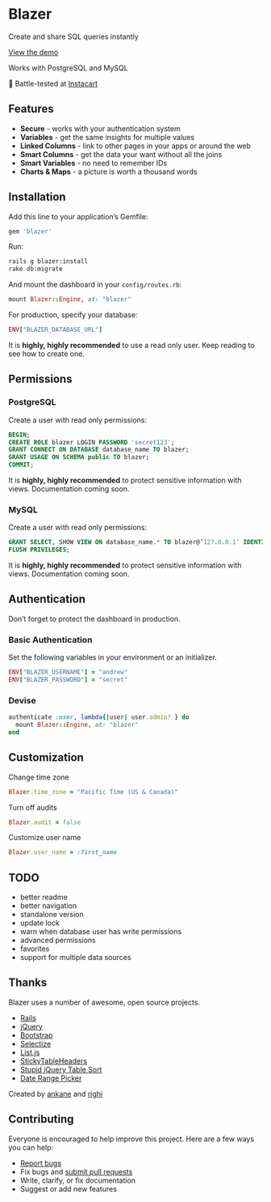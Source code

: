 # Blazer

Create and share SQL queries instantly

[View the demo](https://blazerme.herokuapp.com)

Works with PostgreSQL and MySQL

:tangerine: Battle-tested at [Instacart](https://www.instacart.com)

## Features

- **Secure** - works with your authentication system
- **Variables** - get the same insights for multiple values
- **Linked Columns** - link to other pages in your apps or around the web
- **Smart Columns** - get the data your want without all the joins
- **Smart Variables** - no need to remember IDs
- **Charts & Maps** - a picture is worth a thousand words

## Installation

Add this line to your application’s Gemfile:

```ruby
gem 'blazer'
```

Run:

```sh
rails g blazer:install
rake db:migrate
```

And mount the dashboard in your `config/routes.rb`:

```ruby
mount Blazer::Engine, at: "blazer"
```

For production, specify your database:

```ruby
ENV["BLAZER_DATABASE_URL"]
```

It is **highly, highly recommended** to use a read only user.  Keep reading to see how to create one.

## Permissions

### PostgreSQL

Create a user with read only permissions:

```sql
BEGIN;
CREATE ROLE blazer LOGIN PASSWORD 'secret123';
GRANT CONNECT ON DATABASE database_name TO blazer;
GRANT USAGE ON SCHEMA public TO blazer;
COMMIT;
```

It is **highly, highly recommended** to protect sensitive information with views.  Documentation coming soon.

### MySQL

Create a user with read only permissions:

```sql
GRANT SELECT, SHOW VIEW ON database_name.* TO blazer@’127.0.0.1′ IDENTIFIED BY ‘secret123‘;
FLUSH PRIVILEGES;
```

It is **highly, highly recommended** to protect sensitive information with views.  Documentation coming soon.

## Authentication

Don’t forget to protect the dashboard in production.

### Basic Authentication

Set the following variables in your environment or an initializer.

```ruby
ENV["BLAZER_USERNAME"] = "andrew"
ENV["BLAZER_PASSWORD"] = "secret"
```

### Devise

```ruby
authenticate :user, lambda{|user| user.admin? } do
  mount Blazer::Engine, at: "blazer"
end
```

## Customization

Change time zone

```ruby
Blazer.time_zone = "Pacific Time (US & Canada)"
```

Turn off audits

```ruby
Blazer.audit = false
```

Customize user name

```ruby
Blazer.user_name = :first_name
```

## TODO

- better readme
- better navigation
- standalone version
- update lock
- warn when database user has write permissions
- advanced permissions
- favorites
- support for multiple data sources

## Thanks

Blazer uses a number of awesome, open source projects.

- [Rails](https://github.com/rails/rails/)
- [jQuery](https://github.com/jquery/jquery)
- [Bootstrap](https://github.com/twbs/bootstrap)
- [Selectize](https://github.com/brianreavis/selectize.js)
- [List.js](https://github.com/javve/list.js)
- [StickyTableHeaders](https://github.com/jmosbech/StickyTableHeaders)
- [Stupid jQuery Table Sort](https://github.com/joequery/Stupid-Table-Plugin)
- [Date Range Picker](https://github.com/dangrossman/bootstrap-daterangepicker)

Created by [ankane](https://github.com/ankane) and [righi](https://github.com/righi)

## Contributing

Everyone is encouraged to help improve this project. Here are a few ways you can help:

- [Report bugs](https://github.com/ankane/blazer/issues)
- Fix bugs and [submit pull requests](https://github.com/ankane/blazer/pulls)
- Write, clarify, or fix documentation
- Suggest or add new features
